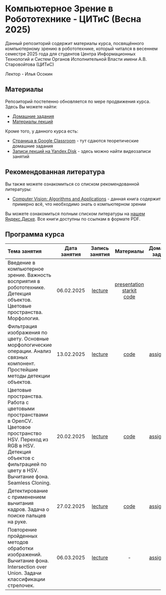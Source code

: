 # Компьютерное Зрение в Робототехнике - ЦИТиС (Весна 2025)

Данный репозиторий содержит материалы курса, посвящённого компьютерному зрению в робототехнике, который читался в весеннем семестре 2025 года для студентов Центра Информационных Технологий и Систем Органов Исполнительной Власти имени А.В. Старовойтова (ЦИТиС)

Лектор - Илья Осокин

## Материалы

Репозиторий постепенно обновляется по мере продвижения курса. Здесь Вы можете найти:

- [Домашние задания](/home_assignments)
- [Материалы лекций](/lectures/)

Кроме того, у данного курса есть:

- [Страница в Google Classroom](https://classroom.google.com/c/Njg4NjY5OTUxMjgw?cjc=rfuxeey) - тут сдаются теоретические домашние задания
- [Записи лекций на Yandex.Disk](https://disk.yandex.ru/d/fOVDO_n7R7_8-A) - здесь можно найти видеозаписи занятий

## Рекомендованная литература

Вы также можете ознакомиться со списком рекомендованной литературы:

- [Computer Vision: Algorithms and Applications](https://disk.yandex.ru/i/OaexCToN8gZN7Q) - данная книга содержит примерно всё, что необходимо знать о компьютерном зрении

Вы можете ознакомиться полным списком литературы на [нашем Яндекс.Диске](https://disk.yandex.ru/d/pKGNXpn81wVR8A). Все книги доступны по ссылкам в формате PDF.

## Программа курса

| Тема занятия | Дата занятия | Запись занятия | Материалы | Домашнее задание |  Дедлайн  |
|:-|:-:|:-:|:-:|:-:|:-:|
| Введение в компьютерное зрение. Важность восприятия в робототехнике. Детекция объектов. Цветовые пространства. Морфология. | 06.02.2025 | [lecture](https://disk.yandex.ru/i/1pQJ-bn4C5hkug) | [presentation](/lectures/01_introduction/lec_introduction.pdf) </br> [starkit](/lectures/01_introduction/lec_starkit.pdf) </br> [code](/lectures/01_introduction/sem_introduction.ipynb) | - | - |
| Фильтрация изображения по цвету. Основные морфологические операции. Анализ связных компонент. Простейшие методы детекции объектов. | 13.02.2025 | [lecture](https://disk.yandex.ru/i/UNQGiP5SJIaryg) | [code](/lectures/02_mask_processing/sem_mask_processing.ipynb) | [assignment](/home_assignments/ha01/citiscvr_ha01_2025.txt) | 19.02.2025 |
| Цветовые пространства. Работа с цветовыми пространствами в OpenCV. Цветовое пространство HSV. Переход из RGB в HSV. Детекция объектов с фильтрацией по цвету в HSV. Вычитание фона. Seamless Cloning. | 20.02.2025 | [lecture](https://disk.yandex.ru/i/K0BGF2Lv3hvqnA) | [code](/lectures/03_hsv_background/sem_hsv_background.ipynb) | [assignment](/home_assignments/ha02/citiscvr_ha02_2025.txt) | 26.02.2025 |
| Детектирование с применением вычитания кадров. Задача о поиске пальцев на руке. | 27.02.2025 | [lecture](https://disk.yandex.ru/i/95Ugi9QMLEsVuQ) | [code](/lectures/04_hsv_distributions/sem_hsv_distributions.ipynb) | [assignment](/home_assignments/ha03/citiscvr_ha03_2025.txt) | 02.03.2025 |
| Повторение пройденных методов обработки изображений. Вычитание фона. Intersection over Union. Задачи классификации стрелочек. | 06.03.2025 | [lecture](https://disk.yandex.ru/i/RKtbll-l-fRyww) | - | [assignment](/home_assignments/ha04/citis_ha04_2025.txt)
